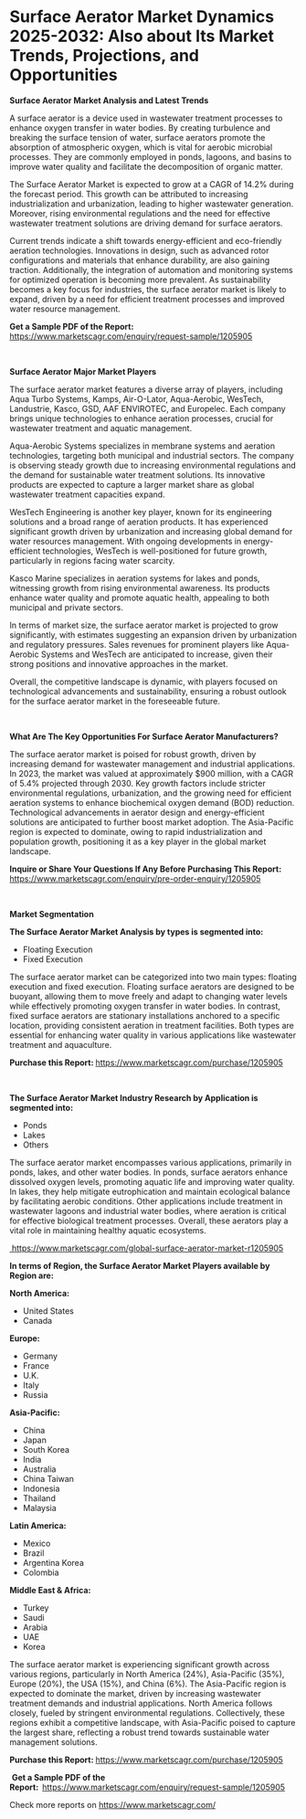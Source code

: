 <p><h1>Surface Aerator Market Dynamics 2025-2032: Also about Its Market Trends, Projections, and Opportunities</h1></p><p><strong>Surface Aerator Market Analysis and Latest Trends</strong></p>
<p><p>A surface aerator is a device used in wastewater treatment processes to enhance oxygen transfer in water bodies. By creating turbulence and breaking the surface tension of water, surface aerators promote the absorption of atmospheric oxygen, which is vital for aerobic microbial processes. They are commonly employed in ponds, lagoons, and basins to improve water quality and facilitate the decomposition of organic matter.</p><p>The Surface Aerator Market is expected to grow at a CAGR of 14.2% during the forecast period. This growth can be attributed to increasing industrialization and urbanization, leading to higher wastewater generation. Moreover, rising environmental regulations and the need for effective wastewater treatment solutions are driving demand for surface aerators. </p><p>Current trends indicate a shift towards energy-efficient and eco-friendly aeration technologies. Innovations in design, such as advanced rotor configurations and materials that enhance durability, are also gaining traction. Additionally, the integration of automation and monitoring systems for optimized operation is becoming more prevalent. As sustainability becomes a key focus for industries, the surface aerator market is likely to expand, driven by a need for efficient treatment processes and improved water resource management.</p></p>
<p><strong>Get a Sample PDF of the Report:&nbsp;</strong> <a href="https://www.marketscagr.com/enquiry/request-sample/1205905?utm_campaign=2959&utm_medium=2&utm_source=Github&utm_content=ia&utm_term=10042025&utm_id=surface-aerator">https://www.marketscagr.com/enquiry/request-sample/1205905</a></p>
<p>&nbsp;</p>
<p><strong>Surface Aerator Major Market Players</strong></p>
<p><p>The surface aerator market features a diverse array of players, including Aqua Turbo Systems, Kamps, Air-O-Lator, Aqua-Aerobic, WesTech, Landustrie, Kasco, GSD, AAF ENVIROTEC, and Europelec. Each company brings unique technologies to enhance aeration processes, crucial for wastewater treatment and aquatic management.</p><p>Aqua-Aerobic Systems specializes in membrane systems and aeration technologies, targeting both municipal and industrial sectors. The company is observing steady growth due to increasing environmental regulations and the demand for sustainable water treatment solutions. Its innovative products are expected to capture a larger market share as global wastewater treatment capacities expand.</p><p>WesTech Engineering is another key player, known for its engineering solutions and a broad range of aeration products. It has experienced significant growth driven by urbanization and increasing global demand for water resources management. With ongoing developments in energy-efficient technologies, WesTech is well-positioned for future growth, particularly in regions facing water scarcity.</p><p>Kasco Marine specializes in aeration systems for lakes and ponds, witnessing growth from rising environmental awareness. Its products enhance water quality and promote aquatic health, appealing to both municipal and private sectors.</p><p>In terms of market size, the surface aerator market is projected to grow significantly, with estimates suggesting an expansion driven by urbanization and regulatory pressures. Sales revenues for prominent players like Aqua-Aerobic Systems and WesTech are anticipated to increase, given their strong positions and innovative approaches in the market.</p><p>Overall, the competitive landscape is dynamic, with players focused on technological advancements and sustainability, ensuring a robust outlook for the surface aerator market in the foreseeable future.</p></p>
<p>&nbsp;</p>
<p><strong>What Are The Key Opportunities For Surface Aerator Manufacturers?</strong></p>
<p><p>The surface aerator market is poised for robust growth, driven by increasing demand for wastewater management and industrial applications. In 2023, the market was valued at approximately $900 million, with a CAGR of 5.4% projected through 2030. Key growth factors include stricter environmental regulations, urbanization, and the growing need for efficient aeration systems to enhance biochemical oxygen demand (BOD) reduction. Technological advancements in aerator design and energy-efficient solutions are anticipated to further boost market adoption. The Asia-Pacific region is expected to dominate, owing to rapid industrialization and population growth, positioning it as a key player in the global market landscape.</p></p>
<p><strong>Inquire or Share Your Questions If Any Before Purchasing This Report:</strong> <a href="https://www.marketscagr.com/enquiry/pre-order-enquiry/1205905?utm_campaign=2959&utm_medium=2&utm_source=Github&utm_content=ia&utm_term=10042025&utm_id=surface-aerator">https://www.marketscagr.com/enquiry/pre-order-enquiry/1205905</a></p>
<p>&nbsp;</p>
<p><strong>Market Segmentation</strong></p>
<p><strong>The Surface Aerator Market Analysis by types is segmented into:</strong></p>
<p><ul><li>Floating Execution</li><li>Fixed Execution</li></ul></p>
<p><p>The surface aerator market can be categorized into two main types: floating execution and fixed execution. Floating surface aerators are designed to be buoyant, allowing them to move freely and adapt to changing water levels while effectively promoting oxygen transfer in water bodies. In contrast, fixed surface aerators are stationary installations anchored to a specific location, providing consistent aeration in treatment facilities. Both types are essential for enhancing water quality in various applications like wastewater treatment and aquaculture.</p></p>
<p><strong>Purchase this Report:&nbsp;</strong><a href="https://www.marketscagr.com/purchase/1205905?utm_campaign=2959&utm_medium=2&utm_source=Github&utm_content=ia&utm_term=10042025&utm_id=surface-aerator">https://www.marketscagr.com/purchase/1205905</a></p>
<p>&nbsp;</p>
<p><strong>The Surface Aerator Market Industry Research by Application is segmented into:</strong></p>
<p><ul><li>Ponds</li><li>Lakes</li><li>Others</li></ul></p>
<p><p>The surface aerator market encompasses various applications, primarily in ponds, lakes, and other water bodies. In ponds, surface aerators enhance dissolved oxygen levels, promoting aquatic life and improving water quality. In lakes, they help mitigate eutrophication and maintain ecological balance by facilitating aerobic conditions. Other applications include treatment in wastewater lagoons and industrial water bodies, where aeration is critical for effective biological treatment processes. Overall, these aerators play a vital role in maintaining healthy aquatic ecosystems.</p></p>
<p><a href="https://www.marketscagr.com/global-surface-aerator-market-r1205905?utm_campaign=2959&utm_medium=2&utm_source=Github&utm_content=ia&utm_term=10042025&utm_id=surface-aerator">&nbsp;https://www.marketscagr.com/global-surface-aerator-market-r1205905</a></p>
<p><strong>In terms of Region, the Surface Aerator Market Players available by Region are:</strong></p>
<p>
    <p> <strong> North America: </strong>
        <ul>
            <li>United States</li>
            <li>Canada</li>
        </ul>
        </p> 
    <p> <strong> Europe: </strong>
        <ul>
            <li>Germany</li>
            <li>France</li>
            <li>U.K.</li>
            <li>Italy</li>
            <li>Russia</li>
        </ul>
        </p> 
    <p> <strong> Asia-Pacific: </strong>
        <ul>
            <li>China</li>
            <li>Japan</li>
            <li>South Korea</li>
            <li>India</li>
            <li>Australia</li>
            <li>China Taiwan</li>
            <li>Indonesia</li>
            <li>Thailand</li>
            <li>Malaysia</li>
        </ul>
        </p> 
    <p> <strong> Latin America: </strong>
        <ul>
            <li>Mexico</li>
            <li>Brazil</li>
            <li>Argentina Korea</li>
            <li>Colombia</li>
        </ul>
        </p> 
    <p> <strong> Middle East & Africa: </strong>
        <ul>
            <li>Turkey</li>
            <li>Saudi</li>
            <li>Arabia</li>
            <li>UAE</li>
            <li>Korea</li>
        </ul>
    </p>
    </p>
<p><p>The surface aerator market is experiencing significant growth across various regions, particularly in North America (24%), Asia-Pacific (35%), Europe (20%), the USA (15%), and China (6%). The Asia-Pacific region is expected to dominate the market, driven by increasing wastewater treatment demands and industrial applications. North America follows closely, fueled by stringent environmental regulations. Collectively, these regions exhibit a competitive landscape, with Asia-Pacific poised to capture the largest share, reflecting a robust trend towards sustainable water management solutions.</p></p>
<p><strong>Purchase this Report: </strong><a href="https://www.marketscagr.com/purchase/1205905?utm_campaign=2959&utm_medium=2&utm_source=Github&utm_content=ia&utm_term=10042025&utm_id=surface-aerator">https://www.marketscagr.com/purchase/1205905</a></p>
<p>&nbsp;<strong>Get a Sample PDF of the Report:&nbsp;&nbsp;</strong><a href="https://www.marketscagr.com/enquiry/request-sample/1205905?utm_campaign=2959&utm_medium=2&utm_source=Github&utm_content=ia&utm_term=10042025&utm_id=surface-aerator">https://www.marketscagr.com/enquiry/request-sample/1205905</a></p>
<p><strong></strong></p>
<p>Check more reports on <a href="https://www.marketscagr.com/?utm_campaign=2959&utm_medium=2&utm_source=Github&utm_content=ia&utm_term=10042025&utm_id=surface-aerator">https://www.marketscagr.com/</a></p>